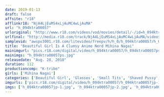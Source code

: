 ```yaml
---
date: 2019-01-13
draft: false
affsite: "r18"
afflinkr18: "NjA4LjEuMS4xLjAuMC4wLjAuMA"
url: "h_094ktra00057"
urloriginal: "http://www.r18.com/videos/vod/movies/detail/-/id=h_094ktra00057"
urlfinal: "http://media.r18.com/track/NjA4LjEuMS4xLjAuMC4wLjAuMA/videos/vod/movies/detail/-/id=h_094ktra00057"
samplevid: "awspv3001.r18.com/litevideo/freepv/h/h_0/h_094ktra00057/h_094ktra00057_dmb_w.mp4"
title: "Beautiful Girl Is A Clumsy Anime Nerd Mihina Nagai"
mainimgurl: "pics.r18.com/digital/video/h_094ktra00057/h_094ktra00057ps.jpg"
mainimgs: "h_094ktra00057ps.jpg"
releasedate: "Aug. 28, 2018"
duration: 112
productioncomp: "K-tribe"
girls: ['Mihina Nagai']
categories: ['Beautiful Girl', 'Glasses', 'Small Tits', 'Shaved Pussy', 'Featured Actress', 'Creampie', 'Blowjob', 'Squirting', 'Facial', 'Hi-Def']
imgurls: ['pics.r18.com/digital/video/h_094ktra00057/h_094ktra00057jp-1.jpg', 'pics.r18.com/digital/video/h_094ktra00057/h_094ktra00057jp-2.jpg', 'pics.r18.com/digital/video/h_094ktra00057/h_094ktra00057jp-3.jpg', 'pics.r18.com/digital/video/h_094ktra00057/h_094ktra00057jp-4.jpg', 'pics.r18.com/digital/video/h_094ktra00057/h_094ktra00057jp-5.jpg', 'pics.r18.com/digital/video/h_094ktra00057/h_094ktra00057jp-6.jpg', 'pics.r18.com/digital/video/h_094ktra00057/h_094ktra00057jp-7.jpg', 'pics.r18.com/digital/video/h_094ktra00057/h_094ktra00057jp-8.jpg', 'pics.r18.com/digital/video/h_094ktra00057/h_094ktra00057jp-9.jpg', 'pics.r18.com/digital/video/h_094ktra00057/h_094ktra00057jp-10.jpg', 'pics.r18.com/digital/video/h_094ktra00057/h_094ktra00057jp-11.jpg', 'pics.r18.com/digital/video/h_094ktra00057/h_094ktra00057jp-12.jpg', 'pics.r18.com/digital/video/h_094ktra00057/h_094ktra00057jp-13.jpg', 'pics.r18.com/digital/video/h_094ktra00057/h_094ktra00057jp-14.jpg', 'pics.r18.com/digital/video/h_094ktra00057/h_094ktra00057jp-15.jpg', 'pics.r18.com/digital/video/h_094ktra00057/h_094ktra00057jp-16.jpg', 'pics.r18.com/digital/video/h_094ktra00057/h_094ktra00057jp-17.jpg', 'pics.r18.com/digital/video/h_094ktra00057/h_094ktra00057jp-18.jpg', 'pics.r18.com/digital/video/h_094ktra00057/h_094ktra00057jp-19.jpg']
imgs: ['h_094ktra00057jp-1.jpg', 'h_094ktra00057jp-2.jpg', 'h_094ktra00057jp-3.jpg', 'h_094ktra00057jp-4.jpg', 'h_094ktra00057jp-5.jpg', 'h_094ktra00057jp-6.jpg', 'h_094ktra00057jp-7.jpg', 'h_094ktra00057jp-8.jpg', 'h_094ktra00057jp-9.jpg', 'h_094ktra00057jp-10.jpg', 'h_094ktra00057jp-11.jpg', 'h_094ktra00057jp-12.jpg', 'h_094ktra00057jp-13.jpg', 'h_094ktra00057jp-14.jpg', 'h_094ktra00057jp-15.jpg', 'h_094ktra00057jp-16.jpg', 'h_094ktra00057jp-17.jpg', 'h_094ktra00057jp-18.jpg', 'h_094ktra00057jp-19.jpg']
---
```

